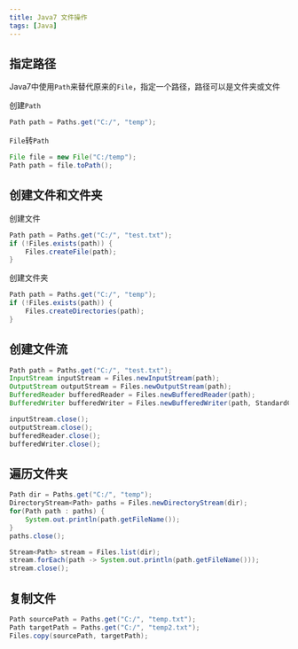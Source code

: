 ```yaml
---
title: Java7 文件操作
tags: [Java]
---
```


## 指定路径

Java7中使用`Path`来替代原来的`File`，指定一个路径，路径可以是文件夹或文件

创建`Path`
```java
Path path = Paths.get("C:/", "temp");
```

`File`转`Path`
```java
File file = new File("C:/temp");
Path path = file.toPath();
```

## 创建文件和文件夹

创建文件
```java
Path path = Paths.get("C:/", "test.txt");
if (!Files.exists(path)) {
    Files.createFile(path);
}
```

创建文件夹
```java
Path path = Paths.get("C:/", "temp");
if (!Files.exists(path)) {
    Files.createDirectories(path);
}
```

## 创建文件流

```java
Path path = Paths.get("C:/", "test.txt");
InputStream inputStream = Files.newInputStream(path);
OutputStream outputStream = Files.newOutputStream(path);
BufferedReader bufferedReader = Files.newBufferedReader(path);
BufferedWriter bufferedWriter = Files.newBufferedWriter(path, StandardCharsets.UTF_8);

inputStream.close();
outputStream.close();
bufferedReader.close();
bufferedWriter.close();
```

## 遍历文件夹

```java
Path dir = Paths.get("C:/", "temp");  
DirectoryStream<Path> paths = Files.newDirectoryStream(dir);  
for(Path path : paths) {  
    System.out.println(path.getFileName());  
}  
paths.close();
```

```java
Stream<Path> stream = Files.list(dir);  
stream.forEach(path -> System.out.println(path.getFileName()));
stream.close();
```

## 复制文件

```java
Path sourcePath = Paths.get("C:/", "temp.txt");  
Path targetPath = Paths.get("C:/", "temp2.txt");  
Files.copy(sourcePath, targetPath);
```